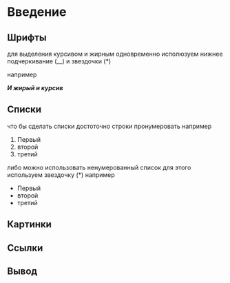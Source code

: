 # Введение

## Шрифты

для выделения курсивом и жирным одновременно исполюзуем нижнее подчеркивание (__) и звездочки (*)

например

*__И жирый и курсив__*
## Списки
что бы сделать списки достоточно строки пронумеровать 
например

1. Первый
2. второй
3. третий

либо можно использовать ненумерованный список
для этого используем звездочку (*)
например

* Первый
* второй
* третий

## Картинки


## Ссылки


## Вывод